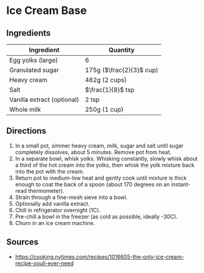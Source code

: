 # Ice Cream Base

## Ingredients

| Ingredient | Quantity |
| --- | --- |
| Egg yolks (large) | 6 |
| Granulated sugar | 175g ($\frac{2}{3}$ cup) |
| Heavy cream | 482g (2 cups) |
| Salt | $\frac{1}{8}$ tsp |
| Vanilla extract (optional) | 2 tsp |
| Whole milk | 250g (1 cup) |


## Directions

1. In a small pot, simmer heavy cream, milk, sugar and salt until sugar
   completely dissolves, about 5 minutes. Remove pot from heat.
2. In a separate bowl, whisk yolks. Whisking constantly, slowly whisk about a
   third of the hot cream into the yolks, then whisk the yolk mixture back into
   the pot with the cream.
3. Return pot to medium-low heat and gently cook until mixture is thick enough
   to coat the back of a spoon (about 170 degrees on an instant-read
   thermometer).
4. Strain through a fine-mesh sieve into a bowl.
5. Optionally add vanilla extract.
6. Chill in refrigerator overnight (1C).
7. Pre-chill a bowl in the freezer (as cold as possible, ideally -30C).
8. Churn in an ice cream machine.


## Sources

- https://cooking.nytimes.com/recipes/1016605-the-only-ice-cream-recipe-youll-ever-need
